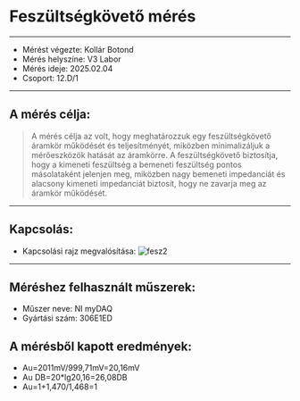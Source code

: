 # Feszültségkövető mérés  
---  

- Mérést végezte: Kollár Botond  
- Mérés helyszíne: V3 Labor  
- Mérés ideje: 2025.02.04  
- Csoport: 12.D/1
 
---  

## A mérés célja:  
>   A mérés célja az volt, hogy meghatározzuk egy feszültségkövető áramkör működését és teljesítményét, miközben minimalizáljuk a mérőeszközök hatását az áramkörre. A feszültségkövető biztosítja, hogy a kimeneti feszültség a bemeneti feszültség pontos másolataként jelenjen meg, miközben nagy bemeneti impedanciát és alacsony kimeneti impedanciát biztosít, hogy ne zavarja meg az áramkör működését.    

---  

## Kapcsolás:  
- Kapcsolási rajz megvalósítása:    ![fesz2](https://github.com/user-attachments/assets/65d5c4ad-f567-48f1-81dc-50314dea5f31)

---  

## Méréshez felhasznált műszerek:  
-  Műszer neve:  NI myDAQ    
-  Gyártási szám:  306E1ED  

## A mérésből kapott eredmények:  
-  Au=2011mV/999,71mV=20,16mV
-  Au DB=20*lg20,16=26,08DB
-  Au=1+1,470/1,468=1
